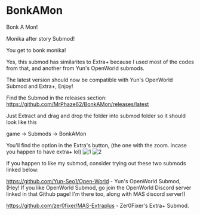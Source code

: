 # BonkAMon
Bonk A Mon!

Monika after story Submod! 

You get to bonk monika!

Yes, this submod has similarites to Extra+ because I used most of the codes from that, and another from Yun's OpenWorld submods.

The latest version should now be compatible with Yun's OpenWorld Submod and Extra+, Enjoy!

Find the Submod in the releases section: https://github.com/MrPhaze62/BonkAMon/releases/latest

Just Extract and drag and drop the folder into submod folder so it should look like this

game -> Submods -> BonkAMon

You'll find the option in the Extra's button, (the one with the zoom. incase you happen to have extra+ lol)
![1](https://github.com/MrPhaze62/BonkAMon/assets/65294370/c18d0201-742d-42c7-8171-94cb54ca2209)
![2](https://github.com/MrPhaze62/BonkAMon/assets/65294370/3f29a1e3-b2ee-4102-aefe-6087436e50d0)

If you happen to like my submod, consider trying out these two submods linked below:

https://github.com/Yun-Seo1/Open-World - Yun's OpenWorld Submod, (Hey! If you like OpenWorld Submod, go join the OpenWorld Discord server linked in that Github page! I'm there too, along with MAS discord server!)

https://github.com/zer0fixer/MAS-Extraplus - Zer0Fixer's Extra+ Submod.
